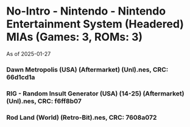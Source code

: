 # No-Intro - Nintendo - Nintendo Entertainment System (Headered) MIAs (Games: 3, ROMs: 3)
As of 2025-01-27
### Dawn Metropolis (USA) (Aftermarket) (Unl).nes, CRC: 66d1cd1a
### RIG - Random Insult Generator (USA) (14-25) (Aftermarket) (Unl).nes, CRC: f6ff8b07
### Rod Land (World) (Retro-Bit).nes, CRC: 7608a072

